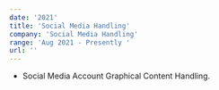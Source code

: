 ```yaml
---
date: '2021'
title: 'Social Media Handling'
company: 'Social Media Handling'
range: 'Aug 2021 - Presently '
url: ''
---
```


- Social Media Account Graphical Content Handling.
